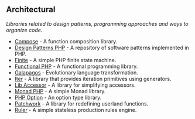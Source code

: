 ## Architectural
*Libraries related to design patterns, programming approaches and ways to organize code.*
* [Compose](https://github.com/igorw/compose) - A function composition library.
* [Design Patterns PHP](https://github.com/domnikl/DesignPatternsPHP) - A repository of software patterns implemented in PHP.
* [Finite](http://yohan.giarel.li/Finite) - A simple PHP finite state machine.
* [Functional PHP](https://github.com/lstrojny/functional-php) - A functional programming library.
* [Galapagos](https://github.com/endel/galapagos) - Evolutionary language transformation.
* [Iter](https://github.com/nikic/iter) - A library that provides iteration primitives using generators.
* [Lib Accessor](https://github.com/phine/lib-accessor) - A library for simplifying accessors.
* [Monad PHP](https://github.com/ircmaxell/monad-php) - A simple Monad library.
* [PHP Option](https://github.com/schmittjoh/php-option) - An option type library.
* [Patchwork](http://antecedent.github.io/patchwork/) - A library for redefining userland functions.
* [Ruler](https://github.com/bobthecow/Ruler) - A simple stateless production rules engine.
